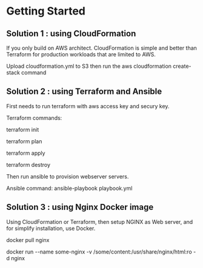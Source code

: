 # Getting Started

## Solution 1 : using CloudFormation

If you only build on AWS architect. CloudFormation is simple and better than Terraform for production workloads that are limited to AWS.

Upload cloudformation.yml to S3 then run the aws cloudformation create-stack command

## Solution 2 : using Terraform and Ansible

First needs to run terraform with aws access key and secury key.

Terraform commands:

terraform init

terraform plan

terraform apply

terraform destroy

Then run ansible to provision webserver servers.

Ansible command: ansible-playbook playbook.yml

## Solution 3 : using Nginx Docker image

Using CloudFormation or Terraform, then setup NGINX as Web server, and for simplify installation, use Docker.

docker pull nginx

docker run --name some-nginx -v /some/content:/usr/share/nginx/html:ro -d nginx
